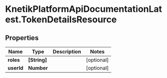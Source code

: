 # KnetikPlatformApiDocumentationLatest.TokenDetailsResource

## Properties
Name | Type | Description | Notes
------------ | ------------- | ------------- | -------------
**roles** | **[String]** |  | [optional] 
**userId** | **Number** |  | [optional] 


